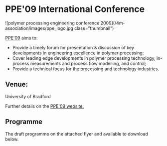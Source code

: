 # PPE'09 International Conference

<!--break-->
![polymer processing engineering conference 2009](/4m-association/images/ppe_logo.jpg class="thumbnail")

[PPE'09](http://www.polyeng.com/ppe09/) aims to:  

 *  Provide a timely forum for presentation & discussion of key developments in engineering excellence in polymer processing;  
 *  Cover leading edge developments in polymer processing technology, in-process measurements and process flow modelling, and control;  
 *  Provide a technical focus for the processing and technology industries.  



## Venue:

University of Bradford

Further details on the [PPE'09 website.](http://www.polyeng.com/ppe09/)

## Programme

The draft programme on the attached flyer and available to download below.